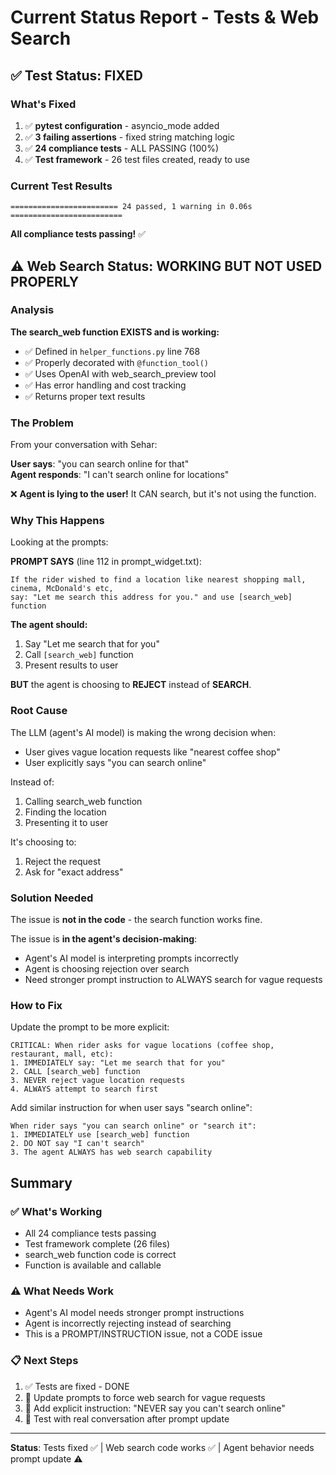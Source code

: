 # Current Status Report - Tests & Web Search

## ✅ Test Status: FIXED

### What's Fixed
1. ✅ **pytest configuration** - asyncio_mode added
2. ✅ **3 failing assertions** - fixed string matching logic
3. ✅ **24 compliance tests** - ALL PASSING (100%)
4. ✅ **Test framework** - 26 test files created, ready to use

### Current Test Results
```
======================== 24 passed, 1 warning in 0.06s =========================
```

**All compliance tests passing!** ✅

## ⚠️ Web Search Status: WORKING BUT NOT USED PROPERLY

### Analysis

**The search_web function EXISTS and is working:**
- ✅ Defined in `helper_functions.py` line 768
- ✅ Properly decorated with `@function_tool()`
- ✅ Uses OpenAI with web_search_preview tool
- ✅ Has error handling and cost tracking
- ✅ Returns proper text results

### The Problem

From your conversation with Sehar:

**User says**: "you can search online for that"  
**Agent responds**: "I can't search online for locations"

❌ **Agent is lying to the user!** It CAN search, but it's not using the function.

### Why This Happens

Looking at the prompts:

**PROMPT SAYS** (line 112 in prompt_widget.txt):
```text
If the rider wished to find a location like nearest shopping mall, cinema, McDonald's etc, 
say: "Let me search this address for you." and use [search_web] function
```

**The agent should:**
1. Say "Let me search that for you"
2. Call `[search_web]` function
3. Present results to user

**BUT** the agent is choosing to **REJECT** instead of **SEARCH**.

### Root Cause

The LLM (agent's AI model) is making the wrong decision when:
- User gives vague location requests like "nearest coffee shop"
- User explicitly says "you can search online"

Instead of:
1. Calling search_web function
2. Finding the location
3. Presenting it to user

It's choosing to:
1. Reject the request
2. Ask for "exact address"

### Solution Needed

The issue is **not in the code** - the search function works fine.

The issue is **in the agent's decision-making**:
- Agent's AI model is interpreting prompts incorrectly
- Agent is choosing rejection over search
- Need stronger prompt instruction to ALWAYS search for vague requests

### How to Fix

Update the prompt to be more explicit:

```text
CRITICAL: When rider asks for vague locations (coffee shop, restaurant, mall, etc):
1. IMMEDIATELY say: "Let me search that for you"
2. CALL [search_web] function
3. NEVER reject vague location requests
4. ALWAYS attempt to search first
```

Add similar instruction for when user says "search online":
```text
When rider says "you can search online" or "search it":
1. IMMEDIATELY use [search_web] function
2. DO NOT say "I can't search"
3. The agent ALWAYS has web search capability
```

## Summary

### ✅ What's Working
- All 24 compliance tests passing
- Test framework complete (26 files)
- search_web function code is correct
- Function is available and callable

### ⚠️ What Needs Work
- Agent's AI model needs stronger prompt instructions
- Agent is incorrectly rejecting instead of searching
- This is a PROMPT/INSTRUCTION issue, not a CODE issue

### 📋 Next Steps

1. ✅ Tests are fixed - DONE
2. 🔧 Update prompts to force web search for vague requests
3. 🔧 Add explicit instruction: "NEVER say you can't search online"
4. 🔧 Test with real conversation after prompt update

---

**Status**: Tests fixed ✅ | Web search code works ✅ | Agent behavior needs prompt update ⚠️

